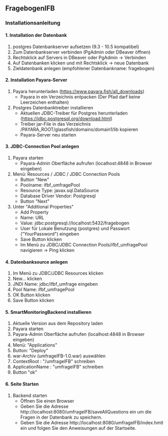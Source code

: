 ## FragebogenIFB

### Installationsanleitung

#### 1. Installation der Datenbank

1. postgres Datenbankserver aufsetzen (9.3 - 10.5 kompatibel)
2. Zum Datenbankserver verbinden (PgAdmin oder DBeaver öffnen)
3. Rechtsklick auf Servers in DBeaver oder PgAdmin -> Verbinden
4. Auf Datenbanken klicken und mit Rechtsklick -> neue Datenbank
5. Zieldatenbank anlegen (empfohlener Datenbankname: fragebogen)

#### 2. Installation Payara-Server
1. Payara herunterladen (https://www.payara.fish/all_downloads)
      * Payara in ein Verzeichnis entpacken (Der Pfad darf keine Leerzeichen enthalten)
2. Postgres Datenbanktreiber installieren
      * Aktuellen JDBC-Treiber für Postgres herunterladen (https://jdbc.postgresql.org/download.html)
      * Treiber jar-File in das Verzeichnis /PAYARA_ROOT/glassfish/domains/domain1/lib kopieren
      * Payara-Server neu starten

#### 3. JDBC-Connection Pool anlegen
1.   Payara starten
      * Payara-Admin Oberfläche aufrufen (localhost:4848 in Browser eingeben)
2.   Menü: Resources / JDBC / JDBC Connection Pools
      * Button "New"
      * Poolname: ifbf_umfragePool
      * Resource Type: javax.sql.DataSource
      * Database Driver Vendor: Postgresql
      * Button "Next"
3.   Unter "Additional Properties"
      * Add Property 
      * Name: URL
      * Value: jdbc:postgresql://localhost:5432/fragebogen
      * User für Lokale Benutzung (postgres) und Passwort ("YourPassword") eingeben
      * Save Button klicken 
      * Im Menü zu JDBC/JDBC Connection Pools/ifbf_umfragePool navigieren -> Ping klicken

#### 4. Datenbanksource anlegen
1. Im Menü zu JDBC/JDBC Resources klicken
2. New... klicken
3. JNDI Name: jdbc/ifbf_umfrage eingeben
4. Pool Name: ifbf_umfragePool
5. OK Button klicken
6. Save Button klicken

#### 5. SmartMonitoringBackend installieren
1. Aktuelle Version aus dem Repository laden
2. Payara starten
3. Payara-Admin Oberfläche aufrufen (localhost:4848 in Browser eingeben)
4. Menü: "Applications"
5. Button: "Deploy"
6. war-Archiv (umfrageIFB-1.0.war) auswählen
7. ContextRoot : "/umfrageIFB" schreiben
8. ApplicationName : "umfrageIFB" schreiben
9. Button "ok"

#### 6. Seite Starten

1. Backend starten
      * Öffnen Sie einen Browser
      * Geben Sie die Adresse http://localhost:8080/umfrageIFB/saveAllQuestions ein um die Fragen in der Datenbank zu speichern.
      * Geben Sie die Adresse http://localhost:8080/umfrageIFB/index.hmtl ein und folgen Sie den Anweisungen auf der Startseite.

